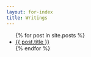 ```yaml
---
layout: for-index
title: Writings
---
```


<ul>
  {% for post in site.posts %}
    <li><a href="{{ site.baseurl }}{{ post.url }}">{{ post.title }}</a></li>
  {% endfor %}

</ul>
